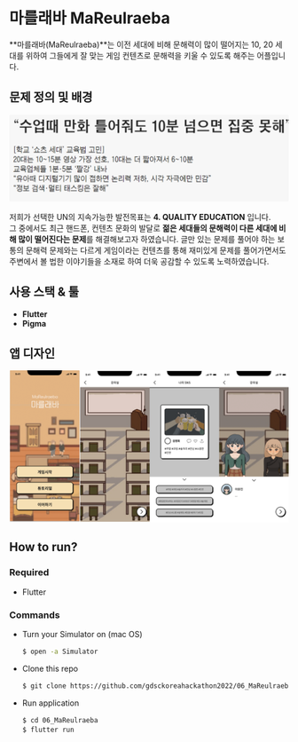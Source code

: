# 마를래바 MaReulraeba


**마를래바(MaReulraeba)**는 이전 세대에 비해 문해력이 많이 떨어지는 10, 20 세대를 위하여 그들에게 잘 맞는 게임 컨텐츠로 문해력을 키울 수 있도록 해주는 어플입니다.

## 문제 정의 및 배경

![img1](https://github.com/gdsckoreahackathon2022/06_MaReulraeba/blob/main/assets/images/img1.png?raw=true)

저희가 선택한 UN의 지속가능한 발전목표는 **4. QUALITY EDUCATION** 입니다.  
그 중에서도 최근 핸드폰, 컨텐츠 문화의 발달로 **젊은 세대들의 문해력이 다른 세대에 비해 많이 떨어진다는 문제**를 해결해보고자 하였습니다. 글만 있는 문제를 풀어야 하는 보통의 문해력 문제와는 다르게 게임이라는 컨텐츠를 통해 재미있게 문제를 풀어가면서도 주변에서 볼 법한 이야기들을 소재로 하여 더욱 공감할 수 있도록 노력하였습니다.

## 사용 스택 & 툴

- **Flutter**
- **Pigma**

## 앱 디자인

![image](https://github.com/gdsckoreahackathon2022/06_MaReulraeba/blob/main/assets/images/appDesign.png?raw=true)

## How to run?

### Required

- Flutter

### Commands

- Turn your Simulator  on (mac OS)  

  ```bash
  $ open -a Simulator
  ```

- Clone this repo

  ```bash
  $ git clone https://github.com/gdsckoreahackathon2022/06_MaReulraeba.git
  ```

- Run application

  ```bash
  $ cd 06_MaReulraeba
  $ flutter run
  ```





